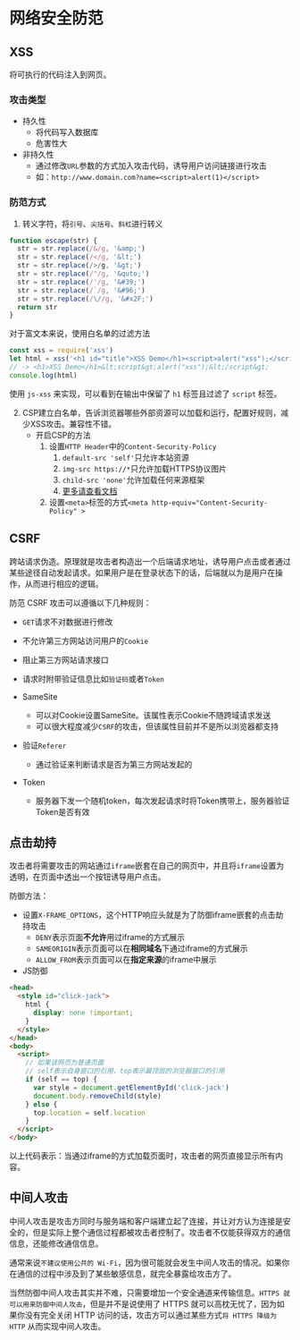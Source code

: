 # 网络安全防范

## XSS

将可执行的代码注入到网页。

### 攻击类型
- 持久性
	- 将代码写入数据库
	- 危害性大
- 非持久性
	- 通过修改`URL`参数的方式加入攻击代码，诱导用户访问链接进行攻击
	- 如：`http://www.domain.com?name=<script>alert(1)</script>`

### 防范方式
1. 转义字符，将`引号`、`尖括号`、`斜杠`进行转义
```js
function escape(str) {
  str = str.replace(/&/g, '&amp;')
  str = str.replace(/</g, '&lt;')
  str = str.replace(/>/g, '&gt;')
  str = str.replace(/"/g, '&quto;')
  str = str.replace(/'/g, '&#39;')
  str = str.replace(/`/g, '&#96;')
  str = str.replace(/\//g, '&#x2F;')
  return str
}
```
对于富文本来说，使用白名单的过滤方法
```js
const xss = require('xss')
let html = xss('<h1 id="title">XSS Demo</h1><script>alert("xss");</script>')
// -> <h1>XSS Demo</h1>&lt;script&gt;alert("xss");&lt;/script&gt;
console.log(html)
```

使用 `js-xss` 来实现，可以看到在输出中保留了 `h1` 标签且过滤了 `script` 标签。

2. CSP建立白名单，告诉浏览器哪些外部资源可以加载和运行，配置好规则，减少XSS攻击。兼容性不错。
	- 开启CSP的方法
		1. 设置`HTTP Header`中的`Content-Security-Policy`
			1. `default-src 'self'`只允许本站资源
			2. `img-src https://*`只允许加载HTTPS协议图片
			3. `child-src 'none'`允许加载任何来源框架
			4. [更多请查看文档](https://developer.mozilla.org/zh-CN/docs/Web/HTTP/Headers/Content-Security-Policy)
		2. 设置`<meta>`标签的方式`<meta http-equiv="Content-Security-Policy" >`

## CSRF

跨站请求伪造。原理就是攻击者构造出一个后端请求地址，诱导用户点击或者通过某些途径自动发起请求。如果用户是在登录状态下的话，后端就以为是用户在操作，从而进行相应的逻辑。

防范 CSRF 攻击可以遵循以下几种规则：
- `GET`请求不对数据进行修改
- 不允许第三方网站访问用户的`Cookie`
- 阻止第三方网站请求接口
- 请求时附带验证信息比如`验证码`或者`Token`

- SameSite
	- 可以对Cookie设置SameSite。该属性表示Cookie不随跨域请求发送
	- 可以很大程度减少`CSRF`的攻击，但该属性目前并不是所以浏览器都支持
- 验证`Referer`
	- 通过验证来判断请求是否为第三方网站发起的
- Token
	- 服务器下发一个随机token，每次发起请求时将Token携带上，服务器验证Token是否有效

## 点击劫持

攻击者将需要攻击的网站通过`iframe`嵌套在自己的网页中，并且将`iframe`设置为透明，在页面中透出一个按钮诱导用户点击。

防御方法：
- 设置`X-FRAME_OPTIONS`，这个HTTP响应头就是为了防御iframe嵌套的点击劫持攻击
	- `DENY`表示页面**不允许**用过iframe的方式展示
	- `SAMEORIGIN`表示页面可以在**相同域名**下通过iframe的方式展示
	- `ALLOW_FROM`表示页面可以在**指定来源**的iframe中展示
- JS防御
```html
<head>
  <style id="click-jack">
    html {
      display: none !important;
    }
  </style>
</head>
<body>
  <script>
	// 如果该网页为普通页面
	// self表示自身窗口的引用，top表示最顶层的浏览器窗口的引用
    if (self == top) {
      var style = document.getElementById('click-jack')
      document.body.removeChild(style)
    } else {
      top.location = self.location
    }
  </script>
</body>
```

以上代码表示：当通过iframe的方式加载页面时，攻击者的网页直接显示所有内容。

## 中间人攻击

中间人攻击是攻击方同时与服务端和客户端建立起了连接，并让对方认为连接是安全的，但是实际上整个通信过程都被攻击者控制了。攻击者不仅能获得双方的通信信息，还能修改通信信息。

通常来说`不建议使用公共的 Wi-Fi`，因为很可能就会发生中间人攻击的情况。如果你在通信的过程中涉及到了某些敏感信息，就完全暴露给攻击方了。

当然防御中间人攻击其实并不难，只需要增加一个安全通道来传输信息。`HTTPS 就可以用来防御中间人攻击`，但是并不是说使用了 HTTPS 就可以高枕无忧了，因为如果你没有完全关闭 HTTP 访问的话，攻击方可以通过某些方式`将 HTTPS 降级为 HTTP` 从而实现中间人攻击。